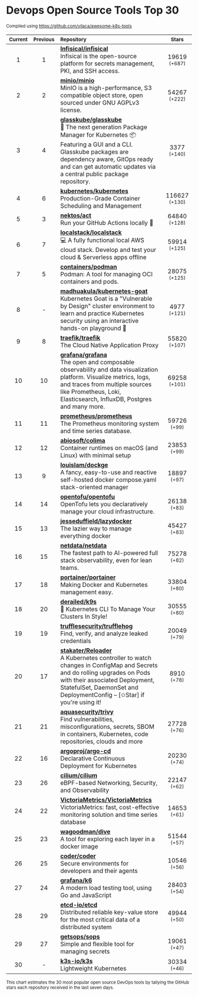 # Devops Open Source Tools Top 30
<sup>Compiled using https://github.com/vilaca/awesome-k8s-tools</sup>
<div align="center">

|<sub>Current</sub>|<sub>Previous</sub>|<sub>Repository</sub>|<sub>Stars</sub>|
|:---:|:---:|:---|:---:|
|1|1|[**Infisical/infisical**](https://github.com/Infisical/infisical)<br/>Infisical is the open-source platform for secrets management, PKI, and SSH access.|19619 <sup>(+687)</sup>|
|2|2|[**minio/minio**](https://github.com/minio/minio)<br/>MinIO is a high-performance, S3 compatible object store, open sourced under GNU AGPLv3 license.|54267 <sup>(+222)</sup>|
|3|4|[**glasskube/glasskube**](https://github.com/glasskube/glasskube)<br/>🧊 The next generation Package Manager for Kubernetes 📦 Featuring a GUI and a CLI. Glasskube packages are dependency aware, GitOps ready and can get automatic updates via a central public package repository.|3377 <sup>(+140)</sup>|
|4|6|[**kubernetes/kubernetes**](https://github.com/kubernetes/kubernetes)<br/>Production-Grade Container Scheduling and Management|116627 <sup>(+130)</sup>|
|5|3|[**nektos/act**](https://github.com/nektos/act)<br/>Run your GitHub Actions locally 🚀|64840 <sup>(+128)</sup>|
|6|7|[**localstack/localstack**](https://github.com/localstack/localstack)<br/>💻 A fully functional local AWS cloud stack. Develop and test your cloud & Serverless apps offline|59914 <sup>(+125)</sup>|
|7|5|[**containers/podman**](https://github.com/containers/podman)<br/>Podman: A tool for managing OCI containers and pods.|28075 <sup>(+125)</sup>|
|8|-|[**madhuakula/kubernetes-goat**](https://github.com/madhuakula/kubernetes-goat)<br/>Kubernetes Goat is a "Vulnerable by Design" cluster environment to learn and practice Kubernetes security using an interactive hands-on playground 🚀|4977 <sup>(+121)</sup>|
|9|8|[**traefik/traefik**](https://github.com/traefik/traefik)<br/>The Cloud Native Application Proxy|55820 <sup>(+107)</sup>|
|10|10|[**grafana/grafana**](https://github.com/grafana/grafana)<br/>The open and composable observability and data visualization platform. Visualize metrics, logs, and traces from multiple sources like Prometheus, Loki, Elasticsearch, InfluxDB, Postgres and many more. |69258 <sup>(+101)</sup>|
|11|11|[**prometheus/prometheus**](https://github.com/prometheus/prometheus)<br/>The Prometheus monitoring system and time series database.|59726 <sup>(+99)</sup>|
|12|12|[**abiosoft/colima**](https://github.com/abiosoft/colima)<br/>Container runtimes on macOS (and Linux) with minimal setup|23853 <sup>(+99)</sup>|
|13|9|[**louislam/dockge**](https://github.com/louislam/dockge)<br/>A fancy, easy-to-use and reactive self-hosted docker compose.yaml stack-oriented manager|18897 <sup>(+97)</sup>|
|14|14|[**opentofu/opentofu**](https://github.com/opentofu/opentofu)<br/>OpenTofu lets you declaratively manage your cloud infrastructure.|26138 <sup>(+83)</sup>|
|15|13|[**jesseduffield/lazydocker**](https://github.com/jesseduffield/lazydocker)<br/>The lazier way to manage everything docker|45427 <sup>(+83)</sup>|
|16|15|[**netdata/netdata**](https://github.com/netdata/netdata)<br/>The fastest path to AI-powered full stack observability, even for lean teams.|75278 <sup>(+82)</sup>|
|17|18|[**portainer/portainer**](https://github.com/portainer/portainer)<br/>Making Docker and Kubernetes management easy.|33804 <sup>(+80)</sup>|
|18|20|[**derailed/k9s**](https://github.com/derailed/k9s)<br/>🐶 Kubernetes CLI To Manage Your Clusters In Style!|30555 <sup>(+80)</sup>|
|19|19|[**trufflesecurity/trufflehog**](https://github.com/trufflesecurity/trufflehog)<br/>Find, verify, and analyze leaked credentials|20049 <sup>(+79)</sup>|
|20|17|[**stakater/Reloader**](https://github.com/stakater/Reloader)<br/>A Kubernetes controller to watch changes in ConfigMap and Secrets and do rolling upgrades on Pods with their associated Deployment, StatefulSet, DaemonSet and DeploymentConfig – [✩Star] if you're using it!|8910 <sup>(+78)</sup>|
|21|21|[**aquasecurity/trivy**](https://github.com/aquasecurity/trivy)<br/>Find vulnerabilities, misconfigurations, secrets, SBOM in containers, Kubernetes, code repositories, clouds and more|27728 <sup>(+76)</sup>|
|22|16|[**argoproj/argo-cd**](https://github.com/argoproj/argo-cd)<br/>Declarative Continuous Deployment for Kubernetes|20230 <sup>(+74)</sup>|
|23|26|[**cilium/cilium**](https://github.com/cilium/cilium)<br/>eBPF-based Networking, Security, and Observability|22147 <sup>(+62)</sup>|
|24|22|[**VictoriaMetrics/VictoriaMetrics**](https://github.com/VictoriaMetrics/VictoriaMetrics)<br/>VictoriaMetrics: fast, cost-effective monitoring solution and time series database|14653 <sup>(+61)</sup>|
|25|23|[**wagoodman/dive**](https://github.com/wagoodman/dive)<br/>A tool for exploring each layer in a docker image|51544 <sup>(+57)</sup>|
|26|25|[**coder/coder**](https://github.com/coder/coder)<br/>Secure environments for developers and their agents|10546 <sup>(+56)</sup>|
|27|24|[**grafana/k6**](https://github.com/grafana/k6)<br/>A modern load testing tool, using Go and JavaScript|28403 <sup>(+54)</sup>|
|28|29|[**etcd-io/etcd**](https://github.com/etcd-io/etcd)<br/>Distributed reliable key-value store for the most critical data of a distributed system|49944 <sup>(+50)</sup>|
|29|27|[**getsops/sops**](https://github.com/getsops/sops)<br/>Simple and flexible tool for managing secrets|19061 <sup>(+47)</sup>|
|30|-|[**k3s-io/k3s**](https://github.com/k3s-io/k3s)<br/>Lightweight Kubernetes|30334 <sup>(+46)</sup>|


</div>

<sub>This chart estimates the 30 most popular open source DevOps tools by tallying the GitHub stars each repository received in the last seven days.</sub>
